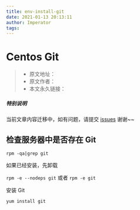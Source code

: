 ```yaml
---
title: env-install-git
date: 2021-01-13 20:13:11
author: Imperator
tags:
---
```


# Centos Git

> * 原文地址：[]()
> * 原文作者：[]()
> * 本文永久链接：[]()

##### **特别说明**

当前文章内容迁移中，如有问题，请提交 [issues](https://github.com/Starrier/starrier.github.io/issues) 谢谢~~

## 检查服务器中是否存在 Git

`rpm -qa|grep git`

如果已经安装，先卸载

`rpm -e --nodeps git` 或者 `rpm -e git`

安装 Git

`yum install git`
